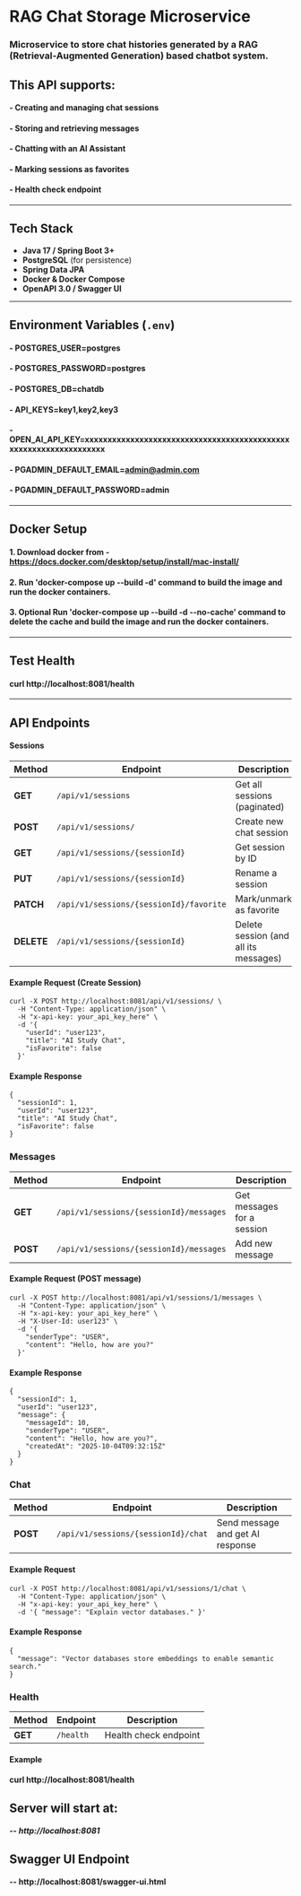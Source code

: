 # RAG Chat Storage Microservice
### Microservice to store chat histories generated by a RAG (Retrieval-Augmented Generation) based chatbot system.

## This API supports:
#### - Creating and managing chat sessions
#### - Storing and retrieving messages
#### - Chatting with an AI Assistant
#### - Marking sessions as favorites
#### - Health check endpoint

---

## Tech Stack

- **Java 17 / Spring Boot 3+**
- **PostgreSQL** (for persistence)
- **Spring Data JPA**
- **Docker & Docker Compose**
- **OpenAPI 3.0 / Swagger UI**

---

## Environment Variables (`.env`)

#### - POSTGRES_USER=postgres
#### - POSTGRES_PASSWORD=postgres
#### - POSTGRES_DB=chatdb
#### - API_KEYS=key1,key2,key3
#### - OPEN_AI_API_KEY=xxxxxxxxxxxxxxxxxxxxxxxxxxxxxxxxxxxxxxxxxxxxxxxxxxxxxxxxxxxxxxxxxx
#### - PGADMIN_DEFAULT_EMAIL=admin@admin.com
#### - PGADMIN_DEFAULT_PASSWORD=admin

---

##  Docker Setup

#### 1. Download docker from - https://docs.docker.com/desktop/setup/install/mac-install/
#### 2. Run 'docker-compose up --build -d' command to build the image and run the docker containers.
#### 3. Optional Run 'docker-compose up --build -d --no-cache' command to delete the cache and build the image and run the docker containers.

---

## Test Health

#### curl http://localhost:8081/health
---

## API Endpoints

#### Sessions

| Method     | Endpoint                                | Description                           |
| ---------- | --------------------------------------- | ------------------------------------- |
| **GET**    | `/api/v1/sessions`                      | Get all sessions (paginated)          |
| **POST**   | `/api/v1/sessions/`                     | Create new chat session               |
| **GET**    | `/api/v1/sessions/{sessionId}`          | Get session by ID                     |
| **PUT**    | `/api/v1/sessions/{sessionId}`          | Rename a session                      |
| **PATCH**  | `/api/v1/sessions/{sessionId}/favorite` | Mark/unmark as favorite               |
| **DELETE** | `/api/v1/sessions/{sessionId}`          | Delete session (and all its messages) |

#### Example Request (Create Session)

```
curl -X POST http://localhost:8081/api/v1/sessions/ \
  -H "Content-Type: application/json" \
  -H "x-api-key: your_api_key_here" \
  -d '{
    "userId": "user123",
    "title": "AI Study Chat",
    "isFavorite": false
  }'
```

#### Example Response
```
{
  "sessionId": 1,
  "userId": "user123",
  "title": "AI Study Chat",
  "isFavorite": false
}
```

### Messages

| Method   | Endpoint                                | Description                |
| -------- | --------------------------------------- | -------------------------- |
| **GET**  | `/api/v1/sessions/{sessionId}/messages` | Get messages for a session |
| **POST** | `/api/v1/sessions/{sessionId}/messages` | Add new message            |


#### Example Request (POST message)

```
curl -X POST http://localhost:8081/api/v1/sessions/1/messages \
  -H "Content-Type: application/json" \
  -H "x-api-key: your_api_key_here" \
  -H "X-User-Id: user123" \
  -d '{
    "senderType": "USER",
    "content": "Hello, how are you?"
  }'
```

#### Example Response

```
{
  "sessionId": 1,
  "userId": "user123",
  "message": {
    "messageId": 10,
    "senderType": "USER",
    "content": "Hello, how are you?",
    "createdAt": "2025-10-04T09:32:15Z"
  }
}
```

### Chat

| Method   | Endpoint                            | Description                      |
| -------- | ----------------------------------- | -------------------------------- |
| **POST** | `/api/v1/sessions/{sessionId}/chat` | Send message and get AI response |

#### Example Request

```
curl -X POST http://localhost:8081/api/v1/sessions/1/chat \
  -H "Content-Type: application/json" \
  -H "x-api-key: your_api_key_here" \
  -d '{ "message": "Explain vector databases." }'
```

#### Example Response

```
{
  "message": "Vector databases store embeddings to enable semantic search."
}

```

### Health

| Method  | Endpoint  | Description           |
| ------- | --------- | --------------------- |
| **GET** | `/health` | Health check endpoint |

#### Example
#### curl http://localhost:8081/health


## Server will start at:

##### -- http://localhost:8081

## Swagger UI Endpoint

#### -- http://localhost:8081/swagger-ui.html










